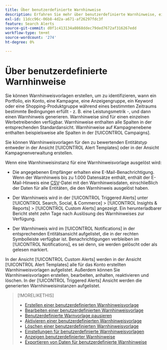 ```yaml
---
title: Über benutzerdefinierte Warnhinweise
description: Erfahren Sie mehr über benutzerdefinierte Warnhinweise, einschließlich der Erstellung von Warnhinweisvorlagen und dem Zeitpunkt der Auslösung von Warnhinweisen.
exl-id: 11dcc96c-06b8-4d2a-a671-af26297fdc3f
feature: Search Alerts
source-git-commit: d0f1c413134a0868ddec79ded7672af316267edd
workflow-type: tm+mt
source-wordcount: '274'
ht-degree: 0%

---
```


# Über benutzerdefinierte Warnhinweise

Sie können Warnhinweisvorlagen erstellen, um zu identifizieren, wann ein Portfolio, ein Konto, eine Kampagne, eine Anzeigengruppe, ein Keyword oder eine Shopping-Produktgruppe während eines bestimmten Zeitraums bestimmte Bedingungen erfüllt - z. B. eine Leistungsmetrik -, und dann einen Warnhinweis generieren. Warnhinweise sind für einen einzelnen Werbetreibenden verfügbar. Warnhinweise enthalten alle Spalten in der entsprechenden Standardansicht. Warnhinweise auf Kampagnenebene enthalten beispielsweise alle Spalten in der [!UICONTROL Campaigns].

Sie können Warnhinweisvorlagen für den zu bewertenden Entitätstyp entweder in der Ansicht [!UICONTROL Alert Templates] oder in der Ansicht Kampagnenverwaltung erstellen.

Wenn eine Warnhinweisinstanz für eine Warnhinweisvorlage ausgelöst wird:

* Die angegebenen Empfänger erhalten eine E-Mail-Benachrichtigung. Wenn der Warnhinweis bis zu 1.000 Datensätze enthält, enthält der E-Mail-Hinweis eine [CSV](/help/search-social-commerce/glossary.md#c-d)-Datei mit den Warnhinweisdaten, einschließlich der Daten für alle Entitäten, die den Warnhinweis ausgelöst haben.

* Der Warnhinweis wird in der [!UICONTROL Triggered Alerts] unter [!UICONTROL Search, Social, & Commerce] > [!UICONTROL Insights & Reports] > [!UICONTROL Custom Alerts] angezeigt. Ein herunterladbarer Bericht steht zehn Tage nach Auslösung des Warnhinweises zur Verfügung.

* Der Warnhinweis wird im [!UICONTROL Notifications] in der entsprechenden Entitätsansicht aufgelistet, die in der rechten Symbolleiste verfügbar ist. Benachrichtigungen verbleiben im [!UICONTROL Notifications], es sei denn, sie werden gelöscht oder als gelesen markiert.

In der Ansicht [!UICONTROL Custom Alerts] werden in der Ansicht [!UICONTROL Alert Templates] alle für das Konto erstellten Warnhinweisvorlagen aufgelistet. Außerdem können Sie Warnhinweisvorlagen erstellen, bearbeiten, anhalten, reaktivieren und löschen. In der [!UICONTROL Triggered Alerts] Ansicht werden die generierten Warnhinweisinstanzen aufgelistet.

>[!MORELIKETHIS]
>
>* [Erstellen einer benutzerdefinierten Warnhinweisvorlage](alert-template-create.md)
>* [Bearbeiten einer benutzerdefinierten Warnhinweisvorlage](alert-template-edit.md)
>* [Benutzerdefinierte Warnvorlage pausieren](alert-template-pause.md)
>* [Aktivieren einer benutzerdefinierten Warnhinweisvorlage](alert-template-activate.md)
>* [Löschen einer benutzerdefinierten Warnhinweisvorlage](alert-template-delete.md)
>* [Einstellungen für benutzerdefinierte Warnhinweisvorlagen](alert-template-settings.md)
>* [Anzeigen benutzerdefinierter Warnhinweise](alert-view.md)
>* [Exportieren von Daten für benutzerdefinierte Warnhinweise](alert-export-data.md)
